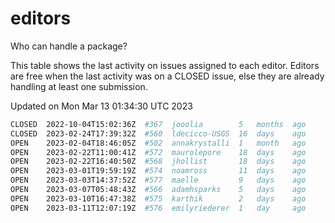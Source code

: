 # editors

Who can handle a package?

This table shows the last activity on issues assigned to each editor.
Editors are free when the last activity was on a CLOSED issue, else they
are already handling at least one submission.

Updated on Mon Mar 13 01:34:30 UTC 2023

```bash
CLOSED  2022-10-04T15:02:36Z  #367  jooolia        5   months  ago
CLOSED  2023-02-24T17:39:32Z  #560  ldecicco-USGS  16  days    ago
OPEN    2023-02-04T18:46:05Z  #502  annakrystalli  1   month   ago
OPEN    2023-02-22T11:00:41Z  #572  maurolepore    18  days    ago
OPEN    2023-02-22T16:40:50Z  #568  jhollist       18  days    ago
OPEN    2023-03-01T19:59:19Z  #574  noamross       11  days    ago
OPEN    2023-03-03T14:37:52Z  #577  maelle         9   days    ago
OPEN    2023-03-07T05:48:43Z  #566  adamhsparks    5   days    ago
OPEN    2023-03-10T16:47:38Z  #575  karthik        2   days    ago
OPEN    2023-03-11T12:07:19Z  #576  emilyriederer  1   day     ago
```
